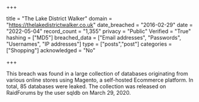 +++

title = "The Lake District Walker"
domain = "https://thelakedistrictwalker.co.uk"
date_breached = "2016-02-29"
date = "2022-05-04"
record_count = "1,355"
privacy = "Public"
Verified = "True"
hashing = ["MD5"]
breached_data = ["Email addresses", "Passwords", "Usernames", "IP addresses"]
type = ["posts","post"]
categories = ["Shopping"]
acknowledged = "No"


+++


This breach was found in a large collection of databases originating from various online stores using Magento, a self-hosted Ecommerce platform. In total, 85 databases were leaked. The collection was released on RaidForums by the user sqldb on March 29, 2020.

